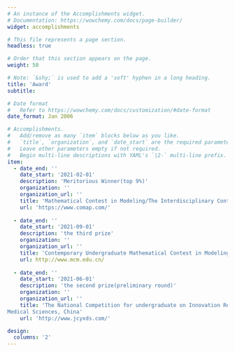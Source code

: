 ```yaml
---
# An instance of the Accomplishments widget.
# Documentation: https://wowchemy.com/docs/page-builder/
widget: accomplishments

# This file represents a page section.
headless: true

# Order that this section appears on the page.
weight: 50

# Note: `&shy;` is used to add a 'soft' hyphen in a long heading.
title: 'Award'
subtitle:

# Date format
#   Refer to https://wowchemy.com/docs/customization/#date-format
date_format: Jan 2006

# Accomplishments.
#   Add/remove as many `item` blocks below as you like.
#   `title`, `organization`, and `date_start` are the required parameters.
#   Leave other parameters empty if not required.
#   Begin multi-line descriptions with YAML's `|2-` multi-line prefix.
item:
  - date_end: ''
    date_start: '2021-02-01'
    description: 'Meritorious Winner(top 9%)'
    organization: ''
    organization_url: ''
    title: 'Mathematical Contest in Modeling/The Interdisciplinary Contest in Modeling(MCM/ICM)'
    url: 'https://www.comap.com/'
    
  - date_end: ''
    date_start: '2021-09-01'
    description: 'the third prize'
    organization: ''
    organization_url: ''
    title: 'Contemporary Undergraduate Mathematical Contest in Modeling(CUMCM), China'
    url: http://www.mcm.edu.cn/
    
  - date_end: ''
    date_start: '2021-06-01'
    description: 'the second prize(preliminary round)'
    organization: ''
    organization_url: ''
    title: 'The National Competition for undergraduate on Innovation Research & Experimental Design in Basic
Medical Sciences, China'
    url: 'http://www.jcyxds.com/'

design:
  columns: '2'
---
```

